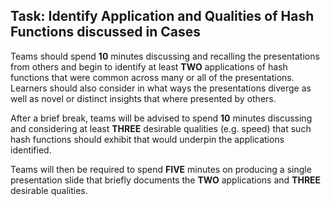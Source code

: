 ## Task: Identify Application and Qualities of Hash Functions discussed in Cases
Teams should spend **10** minutes discussing and recalling the presentations from others and begin to identify at least **TWO** applications of hash functions that were common across many or all of the presentations. Learners should also consider in what ways the presentations diverge as well as novel or distinct insights that where presented by others.

After a brief break, teams will be advised to spend **10** minutes discussing and considering at least **THREE** desirable qualities (e.g. speed) that such hash functions should exhibit that would underpin the applications identified.

Teams will then be required to spend **FIVE** minutes on producing a single presentation slide that briefly documents the **TWO** applications and **THREE** desirable qualities.  
